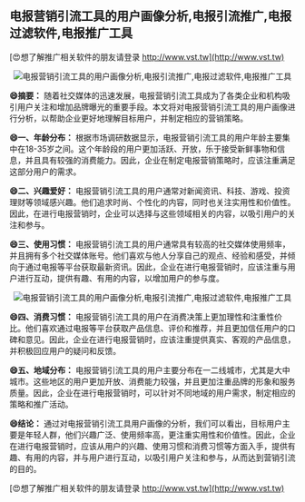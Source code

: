 ## **电报营销引流工具的用户画像分析,电报引流推广,电报过滤软件,电报推广工具**

[😍想了解推广相关软件的朋友请登录 http://www.vst.tw](http://www.vst.tw)

 <center><img src="https://vst.tw/MP4/tuiguang/png/8.png" alt="电报营销引流工具的用户画像分析,电报引流推广,电报过滤软件,电报推广工具"></center>

**😄摘要：**
随着社交媒体的迅速发展，电报营销引流工具成为了各类企业和机构吸引用户关注和增加品牌曝光的重要手段。本文将对电报营销引流工具的用户画像进行分析，以帮助企业更好地理解目标用户，并制定相应的营销策略。

**😄一、年龄分布：**
根据市场调研数据显示，电报营销引流工具的用户年龄主要集中在18-35岁之间。这个年龄段的用户更加活跃、开放，乐于接受新鲜事物和信息，并且具有较强的消费能力。因此，企业在制定电报营销策略时，应该注重满足这部分用户的需求。

**😄二、兴趣爱好：**
电报营销引流工具的用户通常对新闻资讯、科技、游戏、投资理财等领域感兴趣。他们追求时尚、个性化的内容，同时也关注实用性和价值性。因此，在进行电报营销时，企业可以选择与这些领域相关的内容，以吸引用户的关注和参与。

**😄三、使用习惯：**
电报营销引流工具的用户通常具有较高的社交媒体使用频率，并且拥有多个社交媒体账号。他们喜欢与他人分享自己的观点、经验和感受，并倾向于通过电报等平台获取最新资讯。因此，企业在进行电报营销时，应该注重与用户进行互动，提供有趣、有用的内容，以增加用户的参与度。

 <center><img src="https://vst.tw/MP4/tuiguang/png/4.png" alt="电报营销引流工具的用户画像分析,电报引流推广,电报过滤软件,电报推广工具"></center>

**😄四、消费习惯：**
电报营销引流工具的用户在消费决策上更加理性和注重性价比。他们喜欢通过电报等平台获取产品信息、评价和推荐，并且更加信任用户的口碑和意见。因此，企业在进行电报营销时，应该注重提供真实、客观的产品信息，并积极回应用户的疑问和反馈。

**😄五、地域分布：**
电报营销引流工具的用户主要分布在一二线城市，尤其是大中城市。这些地区的用户更加开放、消费能力较强，并且更加注重品牌的形象和服务质量。因此，企业在进行电报营销时，可以针对不同地域的用户需求，制定相应的策略和推广活动。

**😄结论：**
通过对电报营销引流工具用户画像的分析，我们可以看出，目标用户主要是年轻人群，他们兴趣广泛、使用频率高，更注重实用性和价值性。因此，企业在进行电报营销时，应该从用户的兴趣、使用习惯和消费习惯等方面入手，提供有趣、有用的内容，并与用户进行互动，以吸引用户关注和参与，从而达到营销引流的目的。

[😍想了解推广相关软件的朋友请登录 http://www.vst.tw](http://www.vst.tw)



